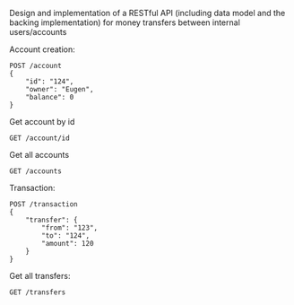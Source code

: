 Design and implementation of a RESTful API (including data model and the backing implementation) for money transfers between internal users/accounts

Account creation:
```
POST /account
{
    "id": "124",
    "owner": "Eugen",
    "balance": 0
}
```

Get account by id
```
GET /account/id
```

Get all accounts
```
GET /accounts
```

Transaction:
```
POST /transaction
{
    "transfer": {
    	"from": "123",
    	"to": "124",
    	"amount": 120
    }
}
```

Get all transfers:
```
GET /transfers
```
